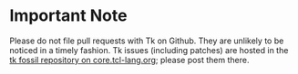 Important Note
==========
Please do not file pull requests with Tk on Github. They are unlikely to be noticed in a timely fashion. Tk issues (including patches) are hosted in the [tk fossil repository on core.tcl-lang.org](https://core.tcl-lang.org/tk/tktnew); please post them there.
